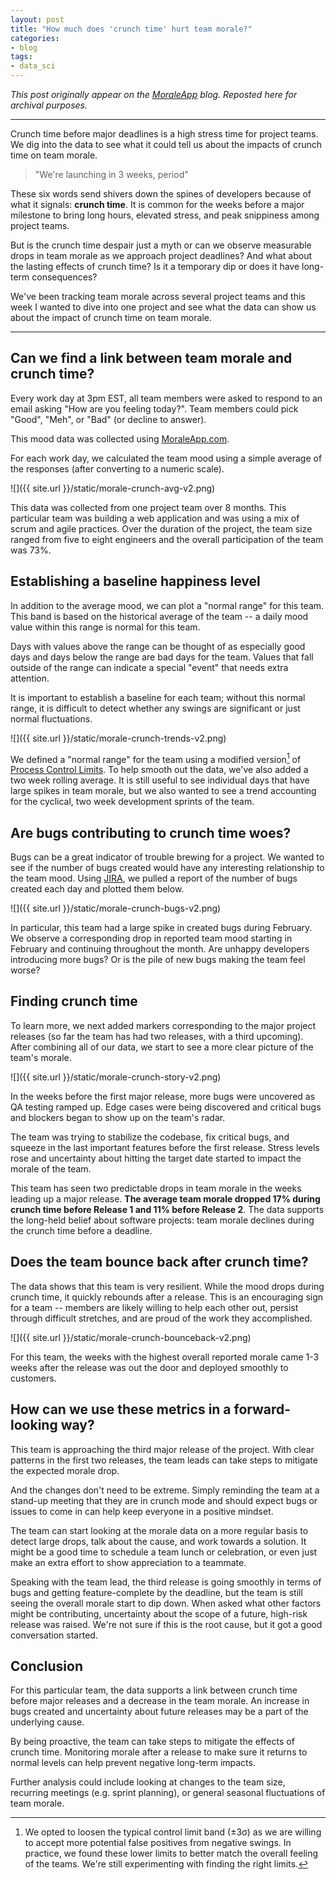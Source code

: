 ```yaml
---
layout: post
title: "How much does 'crunch time' hurt team morale?"
categories:
- blog
tags:
- data_sci
---
```


*This post originally appear on the [MoraleApp][m] blog. Reposted here for archival purposes.*

---

Crunch time before major deadlines is a high stress time for project teams. We dig into the data to see what it could tell us about the impacts of crunch time on team morale.

> "We're launching in 3 weeks, period"

These six words send shivers down the spines of developers because of what it signals: **crunch time**. It is common for the weeks before a major milestone to bring long hours, elevated stress, and peak snippiness among project teams.

But is the crunch time despair just a myth or can we observe measurable drops in team morale as we approach project deadlines? And what about the lasting effects of crunch time? Is it a temporary dip or does it have long-term consequences?

We've been tracking team morale across several project teams and this week I wanted to dive into one project and see what the data can show us about the impact of crunch time on team morale.

----

## Can we find a link between team morale and crunch time?

Every work day at 3pm EST, all team members were asked to respond to an email asking "How are you feeling today?". Team members could pick "Good", "Meh", or "Bad" (or decline to answer).

This mood data was collected using [MoraleApp.com][m]. 

For each work day, we calculated the team mood using a simple average of the responses (after converting to a numeric scale).

![]({{ site.url }}/static/morale-crunch-avg-v2.png)

This data was collected from one project team over 8 months. This particular team was building a web application and was using a mix of scrum and agile practices. Over the duration of the project, the team size ranged from five to eight engineers and the overall participation of the team was 73%.

## Establishing a baseline happiness level

In addition to the average mood, we can plot a "normal range" for this team. This band is based on the historical average of the team -- a daily mood value within this range is normal for this team. 

Days with values above the range can be thought of as especially good days and days below the range are bad days for the team. Values that fall outside of the range can indicate a special "event" that needs extra attention.

It is important to establish a baseline for each team; without this normal range, it is difficult to detect whether any swings are significant or just normal fluctuations.

![]({{ site.url }}/static/morale-crunch-trends-v2.png)

We defined a "normal range" for the team using a modified version[^1] of [Process Control Limits][pcl]. To help smooth out the data, we've also added a two week rolling average. It is still useful to see individual days that have large spikes in team morale, but we also wanted to see a trend accounting for the cyclical, two week development sprints of the team.

## Are bugs contributing to crunch time woes?

Bugs can be a great indicator of trouble brewing for a project. We wanted to see if the number of bugs created would have any interesting relationship to the team mood. Using [JIRA][j], we pulled a report of the number of bugs created each day and plotted them below.

![]({{ site.url }}/static/morale-crunch-bugs-v2.png)

In particular, this team had a large spike in created bugs during February. We observe a corresponding drop in reported team mood starting in February and continuing throughout the month. Are unhappy developers introducing more bugs? Or is the pile of new bugs making the team feel worse?

## Finding crunch time

To learn more, we next added markers corresponding to the major project releases (so far the team has had two releases, with a third upcoming). After combining all of our data, we start to see a more clear picture of the team's morale.

![]({{ site.url }}/static/morale-crunch-story-v2.png)

In the weeks before the first major release, more bugs were uncovered as QA testing ramped up. Edge cases were being discovered and critical bugs and blockers began to show up on the team's radar.

The team was trying to stabilize the codebase, fix critical bugs, and squeeze in the last important features before the first release. Stress levels rose and uncertainty about hitting the target date started to impact the morale of the team.

This team has seen two predictable drops in team morale in the weeks leading up a major release. **The average team morale dropped 17% during crunch time before Release 1 and 11% before Release 2**. The data supports the long-held belief about software projects: team morale declines during the crunch time before a deadline.

## Does the team bounce back after crunch time?

The data shows that this team is very resilient. While the mood drops during crunch time, it quickly rebounds after a release. This is an encouraging sign for a team -- members are likely willing to help each other out, persist through difficult stretches, and are proud of the work they accomplished.

![]({{ site.url }}/static/morale-crunch-bounceback-v2.png)

For this team, the weeks with the highest overall reported morale came 1-3 weeks after the release was out the door and deployed smoothly to customers.

## How can we use these metrics in a forward-looking way?

This team is approaching the third major release of the project. With clear patterns in the first two releases, the team leads can take steps to mitigate the expected morale drop. 

And the changes don't need to be extreme. Simply reminding the team at a stand-up meeting that they are in crunch mode and should expect bugs or issues to come in can help keep everyone in a positive mindset.

The team can start looking at the morale data on a more regular basis to detect large drops, talk about the cause, and work towards a solution. It might be a good time to schedule a team lunch or celebration, or even just make an extra effort to show appreciation to a teammate.

Speaking with the team lead, the third release is going smoothly in terms of bugs and getting feature-complete by the deadline, but the team is still seeing the overall morale start to dip down. When asked what other factors might be contributing, uncertainty about the scope of a future, high-risk release was raised. We're not sure if this is the root cause, but it got a good conversation started.

## Conclusion

For this particular team, the data supports a link between crunch time before major releases and a decrease in the team morale. An increase in bugs created and uncertainty about future releases may be a part of the underlying cause.

By being proactive, the team can take steps to mitigate the effects of crunch time. Monitoring morale after a release to make sure it returns to normal levels can help prevent negative long-term impacts.

Further analysis could include looking at changes to the team size, recurring meetings (e.g. sprint planning), or general seasonal fluctuations of team morale.

[m]: /morale/
[j]: https://developer.atlassian.com/jiradev/jira-apis/jira-rest-apis/jira-rest-api-tutorials
[pcl]: https://en.wikipedia.org/wiki/Control_limits

[^1]: We opted to loosen the typical control limit band (&plusmn;3&sigma;) as we are willing to accept more potential false positives from negative swings. In practice, we found these lower limits to better match the overall feeling of the teams. We're still experimenting with finding the right limits.
